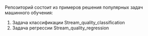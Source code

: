 Репозиторий состоит из примеров решения популярных задач машинного обучения: </br>
1) Задача классификации Stream_quality_classification </br>
2) Задача регрессии Stream_quality_regression </br>
